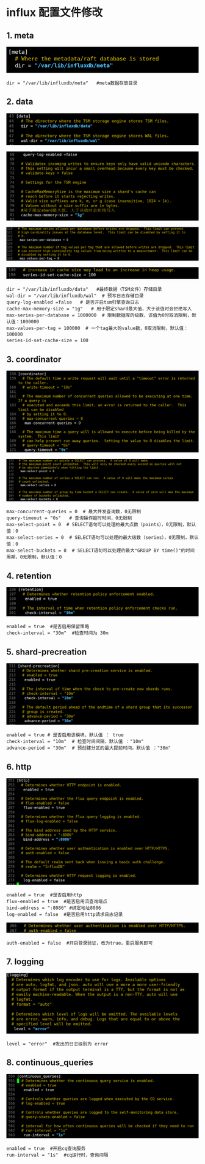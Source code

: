 # influx 配置文件修改

## 1.	meta

![1589971376107](assets/1589971376107.png)

```shell
dir = "/var/lib/influxdb/meta"   #meta数据存放目录
```

## 2.	data

![1589971456997](assets/1589971456997.png)

![1589971480483](assets/1589971480483.png)

![1591064733748](assets/1591064733748.png)

![1589971517394](assets/1589971517394.png)

```shell
dir = "/var/lib/influxdb/data"   #最终数据（TSM文件）存储目录
wal-dir = "/var/lib/influxdb/wal"  # 预写日志存储目录
query-log-enabled =false   # 是否开启tsm引擎查询日志
cache-max-memory-size = "1g"   # 用于限定shard最大值，大于该值时会拒绝写入
max-series-per-database = 1000000  # 限制数据库的级数，该值为0时取消限制，默认值：1000000
max-values-per-tag = 100000  # 一个tag最大的value数，0取消限制，默认值：100000
series-id-set-cache-size = 100 
```

## 3.	coordinator

![1589971805199](assets/1589971805199.png)

![1591064918641](assets/1591064918641.png)

```shell
max-concurrent-queries = 0  # 最大并发查询数，0无限制
query-timeout = "0s"   # 查询操作超时时间，0无限制
max-select-point = 0  # SELECT语句可以处理的最大点数（points），0无限制，默认值：0
max-select-series = 0  # SELECT语句可以处理的最大级数（series），0无限制，默认值：0
max-select-buckets = 0  # SELECT语句可以处理的最大"GROUP BY time()"的时间周期，0无限制，默认值：0
```

## 4.	retention

![1589971948821](assets/1589971948821.png)

```shell
enabled = true  #是否启用保留策略
check-interval = "30m"  #检查时间为 30m
```

## 5.	shard-precreation

![1589972060203](assets/1589972060203.png)

```shell
enabled = true # 是否启用该模块，默认值 ： true
check-interval = "10m"  # 检查时间间隔，默认值 ："10m"
advance-period = "30m"  # 预创建分区的最大提前时间，默认值 ："30m"
```

## 6.	http

![1590025926400](assets/1590025926400.png)

```shell
enabled = true  #是否启用http
flux-enabled = true  #是否启用流查询端点
bind-address = ":8086" #绑定地址8086
log-enabled = false  #是否启用http请求日志记录
```

![1590026934245](assets/1590026934245.png)

```shell
auth-enabled = false  #开启登录验证，改为true，重启服务即可
```

## 7.	logging

![1590026431614](assets/1590026431614.png)

```shell
level = "error"  #发出的日志级别为 error
```

## 8.	continuous_queries

![1590026676583](assets/1590026676583.png)

```shell
enabled = true  #开启cq查询服务
run-interval = "1s"  #cq运行时，查询间隔
```

